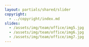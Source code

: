 ```yaml
---
layout: partials/shared/slider
copyright:
  - ../copyright/index.md
slides:
  - /assets/img/team/office/img5.jpg
  - /assets/img/team/office/img6.jpg
  - /assets/img/team/office/img7.jpg
---
```


